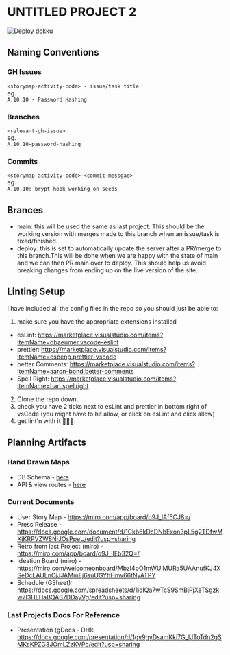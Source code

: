 # UNTITLED PROJECT 2

[![Deploy dokku](https://github.com/busy-boys/project-2/actions/workflows/dokku-deploy.yml/badge.svg?branch=deploy)](https://github.com/busy-boys/project-2/actions/workflows/dokku-reply.yml)

## Naming Conventions

### GH Issues

`<storymap-activity-code> - issue/task title`\
eg.\
`A.10.10 - Password Hashing`

### Branches

`<relevant-gh-issue>`\
eg.\
`A.10.10-password-hashing`

### Commits

`<storymap-activity-code>-<commit-messgae>`\
eg.\
`A.10.10: brypt hook working on seeds`

## Brances

- main: this will be used the same as last project. This should be the working version with merges made to this branch when an issue/task is fixed/finished.
- deploy: this is set to automatically update the server after a PR/merge to this branch.This will be done when we are happy with the state of main and we can then PR main over to deploy. This should help us avoid breaking changes from ending up on the live version of the site.

## Linting Setup

I have included all the config files in the repo so you should just be able to:

1. make sure you have the appropriate extensions installed

- esLint: https://marketplace.visualstudio.com/items?itemName=dbaeumer.vscode-eslint
- prettier: https://marketplace.visualstudio.com/items?itemName=esbenp.prettier-vscode
- better Comments: https://marketplace.visualstudio.com/items?itemName=aaron-bond.better-comments
- Spell Right: https://marketplace.visualstudio.com/items?itemName=ban.spellright

2. Clone the repo down.
3. check you have 2 ticks next to esLint and prettier in bottom right of vsCode (you might have to hit allow, or click on esLint and click allow)
4. get lint'n with it 🎵🎵🎵.

## Planning Artifacts

### Hand Drawn Maps

- DB Schema - [here](./assets/pdf/db-schema.pdf)
- API & view routes - [here](./assets/pdf/view-api-routes.pdf)

### Current Documents

- User Story Map - https://miro.com/app/board/o9J_lAf5CJ8=/
- Press Release - https://docs.google.com/document/d/1Ckb6kDcDNbExon3pL5g2TDfwMXjKRPVZW8NiJOsPpeU/edit?usp=sharing
- Retro from last Project (miro) - https://miro.com/app/board/o9J_lIEb32Q=/
- Ideation Board (miro) - https://miro.com/welcomeonboard/Mbzl4pO1mWUlMURa5UAAnufKJ4XSeDcLAULnCjJJAMmEj6suUGYhHnw66tNyATPY
- Schedule (GSheet): https://docs.google.com/spreadsheets/d/1iqlQa7wTcS9SmBjPjXeTSgzkw7I3HLHaBQAS7DDayVg/edit?usp=sharing

### Last Projects Docs For Reference

- Presentation (gDocs - DH): https://docs.google.com/presentation/d/1gv9gyDsamKki7G_IJToTdn2gSMKsKPZG3JOmLZzKVPc/edit?usp=sharing
